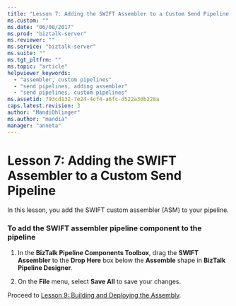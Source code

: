 ```yaml
---
title: "Lesson 7: Adding the SWIFT Assembler to a Custom Send Pipeline | Microsoft Docs"
ms.custom: ""
ms.date: "06/08/2017"
ms.prod: "biztalk-server"
ms.reviewer: ""
ms.service: "biztalk-server"
ms.suite: ""
ms.tgt_pltfrm: ""
ms.topic: "article"
helpviewer_keywords: 
  - "assembler, custom pipelines"
  - "send pipelines, adding assembler"
  - "send pipelines, custom pipelines"
ms.assetid: 793cd132-7e24-4cf4-a6fc-d522a30b228a
caps.latest.revision: 3
author: "MandiOhlinger"
ms.author: "mandia"
manager: "anneta"
---
```

# Lesson 7: Adding the SWIFT Assembler to a Custom Send Pipeline
In this lesson, you add the SWIFT custom assembler (ASM) to your pipeline.  
  
### To add the SWIFT assembler pipeline component to the pipeline  
  
1.  In the **BizTalk Pipeline Components Toolbox**, drag the **SWIFT Assembler** to the **Drop Here** box below the **Assemble** shape in **BizTalk Pipeline Designer**.  
  
2.  On the **File** menu, select **Save All** to save your changes.  
  
 Proceed to [Lesson 9: Building and Deploying the Assembly](../../adapters-and-accelerators/accelerator-swift/lesson-8-building-and-deploying-the-assembly.md).